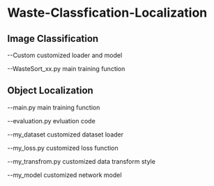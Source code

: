 # Waste-Classfication-Localization
## Image Classification
--Custom customized loader and model

--WasteSort_xx.py  main training function
## Object Localization
--main.py  main training function

--evaluation.py  evluation code

--my_dataset  customized dataset loader

--my_loss.py customized loss function

--my_transfrom.py customized data transform style

--my_model customized network model
